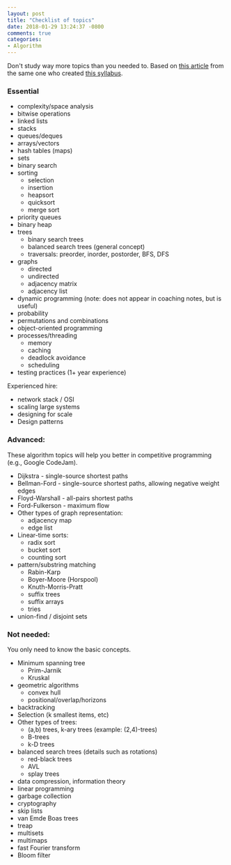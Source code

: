 ```yaml
---
layout: post
title: "Checklist of topics"
date: 2018-01-29 13:24:37 -0800
comments: true
categories: 
- Algorithm
---
```


Don't study way more topics than you needed to. Based on [this article](https://web.archive.org/web/20170308043103/https://googleyasheck.com/what-you-need-to-know-for-your-google-interview-and-what-you-dont/) from the same one who created [this syllabus](/blog/2011/01/05/exhaustive-syllabus/).

<!--more-->

### Essential

* complexity/space analysis
* bitwise operations
* linked lists
* stacks
* queues/deques
* arrays/vectors
* hash tables (maps)
* sets
* binary search
* sorting
    * selection
    * insertion
    * heapsort
    * quicksort
    * merge sort
* priority queues
* binary heap
* trees
    * binary search trees
    * balanced search trees (general concept)
    * traversals: preorder, inorder, postorder, BFS, DFS
* graphs
    * directed
    * undirected
    * adjacency matrix
    * adjacency list
* dynamic programming (note: does not appear in coaching notes, but is useful)
* probability
* permutations and combinations
* object-oriented programming
* processes/threading
    * memory
    * caching
    * deadlock avoidance
    * scheduling
* testing practices (1+ year experience)

Experienced hire:

* network stack / OSI
* scaling large systems
* designing for scale
* Design patterns

### Advanced: 

These algorithm topics will help you better in competitive programming (e.g., Google CodeJam).

* Dijkstra - single-source shortest paths
* Bellman-Ford - single-source shortest paths, allowing negative weight edges
* Floyd-Warshall - all-pairs shortest paths
* Ford-Fulkerson - maximum flow
* Other types of graph representation:
    * adjacency map
    * edge list
* Linear-time sorts:
    * radix sort
    * bucket sort
    * counting sort
* pattern/substring matching
    * Rabin-Karp
    * Boyer-Moore (Horspool)
    * Knuth-Morris-Pratt
    * suffix trees
    * suffix arrays
    * tries
* union-find / disjoint sets

### Not needed: 

You only need to know the basic concepts.

* Minimum spanning tree
    * Prim-Jarnik
    * Kruskal
* geometric algorithms
    * convex hull
    * positional/overlap/horizons
* backtracking
* Selection (k smallest items, etc)
* Other types of trees:
    * (a,b) trees, k-ary trees (example: (2,4)-trees)
    * B-trees
    * k-D trees
* balanced search trees (details such as rotations)
    * red-black trees
    * AVL
    * splay trees
* data compression, information theory
* linear programming
* garbage collection
* cryptography
* skip lists
* van Emde Boas trees
* treap
* multisets
* multimaps
* fast Fourier transform
* Bloom filter